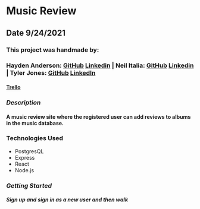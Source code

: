 # Music Review

## Date 9/24/2021

### This project was handmade by: 

### Hayden Anderson: [GitHub](https://github.com/hayden707) [Linkedin](https://www.linkedin.com/in/hayden-anderson-909/)   |   Neil Italia:  [GitHub](https://github.com/neilitalia) [Linkedin](https://www.linkedin.com/in/neilitalia/)  | Tyler Jones: [GitHub](https://github.com/msiroilem) [LinkedIn](https://www.linkedin.com/in/tylerwadejones/)

#### [Trello](https://trello.com/b/yNoD5nnM/music-review)


### ***Description***

#### A music review site where the registered user can add reviews to albums in the music database.

### Technologies Used
* PostgresQL
* Express
* React
* Node.js

### ***Getting Started***

##### Sign up and sign in as a new user and then walk